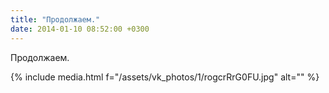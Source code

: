 ```yaml
---
title: "Продолжаем."
date: 2014-01-10 08:52:00 +0300
---
```


Продолжаем.

{% include media.html f="/assets/vk_photos/1/rogcrRrG0FU.jpg" alt="" %}
